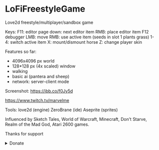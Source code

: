 # LoFiFreestyleGame
Love2d freestyle/multiplayer/sandbox game

Keys:
F11: editor 
	page down: next editor item
	RMB: place editor item
F12 debugger
LMB: move
RMB: use active item (seeds in slot 1 plants grass)
1-4: switch active item
X: mount/dismount horse
Z: change player skin



Features so far: 
* 4096x4096 px world
* 128*128 px (4x scaled) window
* walking
* basic ai (pantera and sheep)
* network: server-client mode

Screenshot:
	https://ibb.co/f0Jy5d





https://www.twitch.tv/marvelme


Tools:
love2d (engine)
ZeroBrane (ide)
Aseprite (sprites)

Influenced by Sketch Tales, World of Warcraft, Minecraft, Don't Starve, Realm of the Mad God, Atari 2600 games.

Thanks for support

<details>
 <summary>Donate</summary>
https://www.patreon.com/marvelme
http://yasobe.ru/na/make_me_happy
btc: 3MV443JyoGvd1WX1UhwLSKfS1VmTQg4QBr
eth: 0xF58BD9894f9039C76d9329d7570011DB280049BD
</details>
